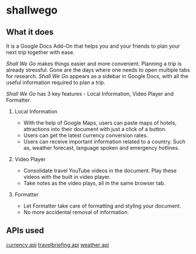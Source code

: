 # shallwego


## What it does
It is a Google Docs Add-On that helps you and your friends to plan your next trip together with ease.

_Shall We Go_ makes things easier and more convenient. Planning a trip is already stressful. Gone are the days where one needs to open multiple tabs for research. _Shall We Go_ appears as a sidebar in Google Docs, with all the useful information required to plan a trip.

_Shall We Go_ has 3 key features - Local Information, Video Player and Formatter.

1. Local Information
   - With the help of Google Maps, users can paste maps of hotels, attractions into their document with just a click of a button.
   - Users can get the latest currency conversion rates.
   - Users can receive important information related to a country. Such as, weather forecast, language spoken and emergency hotlines.
   
2. Video Player
   - Consolidate travel YouTube videos in the document. Play these videos with the built in video player.
   - Take notes as the video plays, all in the same browser tab. 
   
3. Formatter
   - Let Formatter take care of formatting and styling your document.
   - No more accidental removal of information. 

## APIs used
[currency api](https://github.com/fawazahmed0/currency-api)
[travelbriefing api](https://travelbriefing.org/api)
[weather api](https://github.com/robertoduessmann/weather-api)
